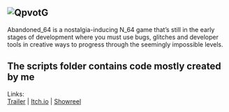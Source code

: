 ![QpvotG](https://user-images.githubusercontent.com/59093470/156415239-1dc8546e-aaf2-4b83-ba5d-afff53db933c.png)
---------
Abandoned_64 is a nostalgia-inducing N_64 game that’s still in the early stages of development where you must use bugs, glitches and developer tools in creative ways to progress through the seemingly impossible levels.

The scripts folder contains code mostly created by me
---------
Links:  
<a href="https://www.youtube.com/watch?v=nJug7Mf8hVU">Trailer</a> | <a href="https://l4ndo.itch.io/abandoned-64">Itch.io</a> | <a href="https://www.youtube.com/watch?v=W2zVl0yd2QQ">Showreel</a>  
